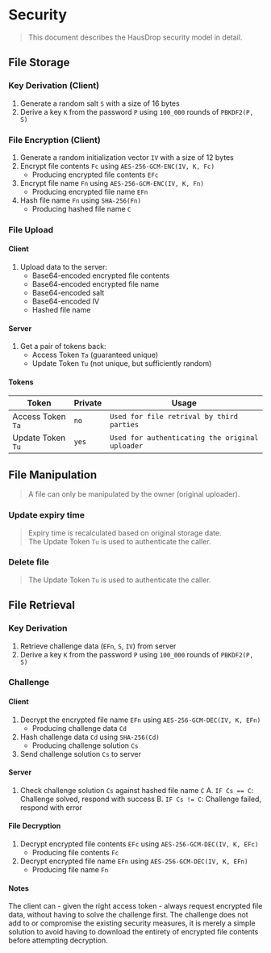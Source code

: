 # Security
> This document describes the HausDrop security model in detail.

## File Storage

### Key Derivation (Client)

1. Generate a random salt `S` with a size of 16 bytes
2. Derive a key `K` from the password `P` using `100_000` rounds of `PBKDF2(P, S)`

### File Encryption (Client)

1. Generate a random initialization vector `IV` with a size of 12 bytes
2. Encrypt file contents `Fc` using `AES-256-GCM-ENC(IV, K, Fc)`
   - Producing encrypted file contents `EFc`
3. Encrypt file name `Fn` using `AES-256-GCM-ENC(IV, K, Fn)`
   - Producing encrypted file name `EFn`
4. Hash file name `Fn` using `SHA-256(Fn)`
   - Producing hashed file name `C`

### File Upload

#### Client

1. Upload data to the server:
   - Base64-encoded encrypted file contents
   - Base64-encoded encrypted file name
   - Base64-encoded salt
   - Base64-encoded IV
   - Hashed file name
  
#### Server

1. Get a pair of tokens back:
   - Access Token `Ta` (guaranteed unique)
   - Update Token `Tu` (not unique, but sufficiently random)

#### Tokens

| Token             | Private | Usage                                           |
| ----------------- | ------- | ----------------------------------------------- |
| Access Token `Ta` | `no`    | `Used for file retrival by third parties`       |
| Update Token `Tu` | `yes`   | `Used for authenticating the original uploader` |

## File Manipulation
> A file can only be manipulated by the owner (original uploader).

### Update expiry time
> Expiry time is recalculated based on original storage date.<br>
> The Update Token `Tu` is used to authenticate the caller.

### Delete file
> The Update Token `Tu` is used to authenticate the caller.

## File Retrieval

### Key Derivation

1. Retrieve challenge data (`EFn`, `S`, `IV`) from server
2. Derive a key `K` from the password `P` using `100_000` rounds of `PBKDF2(P, S)`

### Challenge

#### Client

1. Decrypt the encrypted file name `EFn` using `AES-256-GCM-DEC(IV, K, EFn)`
   - Producing challenge data `Cd`
2. Hash challenge data `Cd` using `SHA-256(Cd)`
   - Producing challenge solution `Cs`
3. Send challenge solution `Cs` to server

#### Server

1. Check challenge solution `Cs` against hashed file name `C`
   A. `IF Cs == C`: Challenge solved, respond with success
   B. `IF Cs != C`: Challenge failed, respond with error

#### File Decryption

1. Decrypt encrypted file contents `EFc` using `AES-256-GCM-DEC(IV, K, EFc)`
   - Producing file contents `Fc`
2. Decrypt encrypted file name `EFn` using `AES-256-GCM-DEC(IV, K, EFn)`
   - Producing file name `Fn`

#### Notes

The client can - given the right access token - always request encrypted file data, without having to solve the challenge first. The challenge does not add to or compromise the existing security measures, it is merely a simple solution to avoid having to download the entirety of encrypted file contents before attempting decryption.